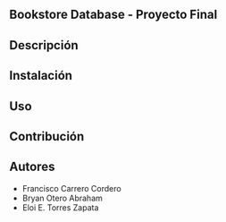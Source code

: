 ## Bookstore Database - Proyecto Final 


## Descripción

## Instalación


## Uso 


## Contribución


## Autores
- Francisco Carrero Cordero
- Bryan Otero Abraham
- Eloi E. Torres Zapata
